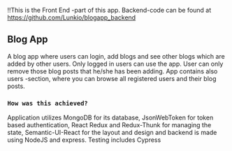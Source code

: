 !!This is the Front End -part of this app. Backend-code can be found at https://github.com/Lunkio/blogapp_backend

## Blog App

A blog app where users can login, add blogs and see other blogs which are added by other users. Only logged in users can use the app. User can only remove those blog posts that he/she has been adding. App contains also users -section, where you can browse all registered users and their blog posts.

### `How was this achieved?`

Application utilizes MongoDB for its database, JsonWebToken for token based authentication, React Redux and Redux-Thunk for managing the state, Semantic-UI-React for the layout and design and backend is made using NodeJS and express. Testing includes Cypress